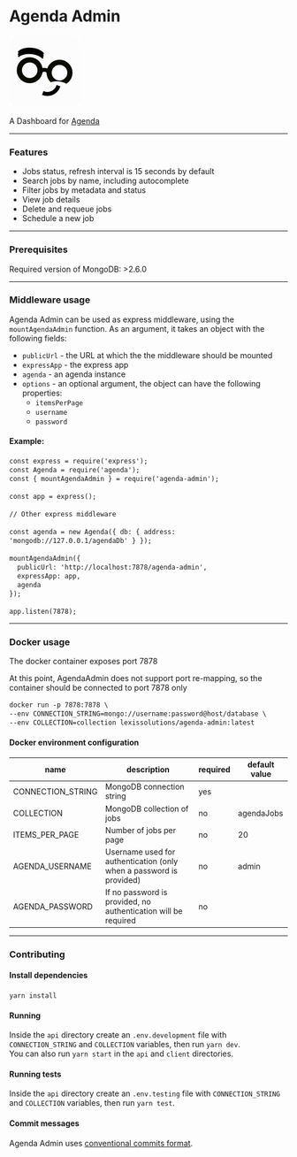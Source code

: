 # Agenda Admin

![logo](/client/public/logo128.png)

A Dashboard for [Agenda](https://github.com/agenda/agenda)

---

### Features

- Jobs status, refresh interval is 15 seconds by default
- Search jobs by name, including autocomplete
- Filter jobs by metadata and status
- View job details
- Delete and requeue jobs
- Schedule a new job

---

### Prerequisites

Required version of MongoDB: >2.6.0

---

### Middleware usage

Agenda Admin can be used as express middleware, using the `mountAgendaAdmin` function. As an argument, it takes an object with the following fields:

- `publicUrl` - the URL at which the the middleware should be mounted
- `expressApp` - the express app
- `agenda` - an agenda instance
- `options` - an optional argument, the object can have the following properties: 
  - `itemsPerPage`
  - `username`
  - `password` 

#### Example:

```
const express = require('express');
const Agenda = require('agenda');
const { mountAgendaAdmin } = require('agenda-admin');

const app = express();

// Other express middleware

const agenda = new Agenda({ db: { address: 'mongodb://127.0.0.1/agendaDb' } });

mountAgendaAdmin({
  publicUrl: 'http://localhost:7878/agenda-admin',
  expressApp: app,
  agenda
});

app.listen(7878);
```

---

### Docker usage

The docker container exposes port 7878

At this point, AgendaAdmin does not support port re-mapping, so the container should be connected to port 7878 only

```
docker run -p 7878:7878 \
--env CONNECTION_STRING=mongo://username:password@host/database \
--env COLLECTION=collection lexissolutions/agenda-admin:latest
```

#### Docker environment configuration

| name              | description                                                         | required | default value |
| ----------------- | ------------------------------------------------------------------- | -------- | ------------- |
| CONNECTION_STRING | MongoDB connection string                                           | yes      |               |
| COLLECTION        | MongoDB collection of jobs                                          | no       | agendaJobs    |
| ITEMS_PER_PAGE    | Number of jobs per page                                             | no       | 20            |
| AGENDA_USERNAME   | Username used for authentication (only when a password is provided) | no       | admin         |
| AGENDA_PASSWORD   | If no password is provided, no authentication will be required      | no       |               |

---

### Contributing

#### Install dependencies

`yarn install`

#### Running

Inside the `api` directory create an `.env.development` file with `CONNECTION_STRING` and `COLLECTION` variables, then run `yarn dev`. \
You can also run `yarn start` in the `api` and `client` directories.

#### Running tests

Inside the `api` directory create an `.env.testing` file with `CONNECTION_STRING` and `COLLECTION` variables, then run `yarn test`.

#### Commit messages

Agenda Admin uses [conventional commits format](https://www.conventionalcommits.org/en/v1.0.0/).
